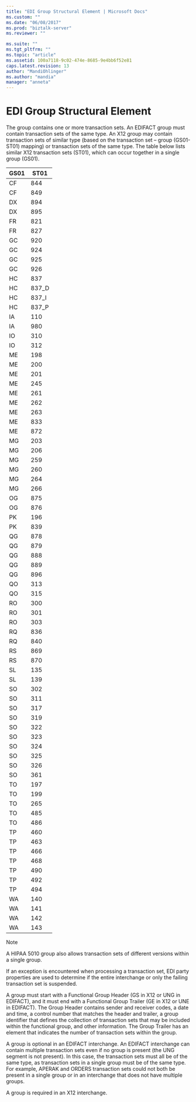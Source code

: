 ```yaml
---
title: "EDI Group Structural Element | Microsoft Docs"
ms.custom: ""
ms.date: "06/08/2017"
ms.prod: "biztalk-server"
ms.reviewer: ""

ms.suite: ""
ms.tgt_pltfrm: ""
ms.topic: "article"
ms.assetid: 100a7118-9c02-474e-8685-9e4bb6f52e81
caps.latest.revision: 13
author: "MandiOhlinger"
ms.author: "mandia"
manager: "anneta"
---
```

# EDI Group Structural Element
The group contains one or more transaction sets. An EDIFACT group must contain transaction sets of the same type. An X12 group may contain transaction sets of similar type (based on the transaction set – group (GS01-ST01) mapping) or transaction sets of the same type. The table below lists similar X12 transaction sets (ST01), which can occur together in a single group (GS01).  
  
|GS01|ST01|  
|----------|----------|  
|CF|844|  
|CF|849|  
|DX|894|  
|DX|895|  
|FR|821|  
|FR|827|  
|GC|920|  
|GC|924|  
|GC|925|  
|GC|926|  
|HC|837|  
|HC|837_D|  
|HC|837_I|  
|HC|837_P|  
|IA|110|  
|IA|980|  
|IO|310|  
|IO|312|  
|ME|198|  
|ME|200|  
|ME|201|  
|ME|245|  
|ME|261|  
|ME|262|  
|ME|263|  
|ME|833|  
|ME|872|  
|MG|203|  
|MG|206|  
|MG|259|  
|MG|260|  
|MG|264|  
|MG|266|  
|OG|875|  
|OG|876|  
|PK|196|  
|PK|839|  
|QG|878|  
|QG|879|  
|QG|888|  
|QG|889|  
|QG|896|  
|QO|313|  
|QO|315|  
|RO|300|  
|RO|301|  
|RO|303|  
|RQ|836|  
|RQ|840|  
|RS|869|  
|RS|870|  
|SL|135|  
|SL|139|  
|SO|302|  
|SO|311|  
|SO|317|  
|SO|319|  
|SO|322|  
|SO|323|  
|SO|324|  
|SO|325|  
|SO|326|  
|SO|361|  
|TO|197|  
|TO|199|  
|TO|265|  
|TO|485|  
|TO|486|  
|TP|460|  
|TP|463|  
|TP|466|  
|TP|468|  
|TP|490|  
|TP|492|  
|TP|494|  
|WA|140|  
|WA|141|  
|WA|142|  
|WA|143|  
  
> [!NOTE]
>  A HIPAA 5010 group also allows transaction sets of different versions within a single group.  
  
 If an exception is encountered when processing a transaction set, EDI party properties are used to determine if the entire interchange or only the failing transaction set is suspended.  
  
 A group must start with a Functional Group Header (GS in X12 or UNG in EDIFACT), and it must end with a Functional Group Trailer (GE in X12 or UNE in EDIFACT). The Group Header contains sender and receiver codes, a date and time, a control number that matches the header and trailer, a group identifier that defines the collection of transaction sets that may be included within the functional group, and other information. The Group Trailer has an element that indicates the number of transaction sets within the group.  
  
 A group is optional in an EDIFACT interchange. An EDIFACT interchange can contain multiple transaction sets even if no group is present (the UNG segment is not present). In this case, the transaction sets must all be of the same type, as transaction sets in a single group must be of the same type. For example, APERAK and ORDERS transaction sets could not both be present in a single group or in an interchange that does not have multiple groups.  
  
 A group is required in an X12 interchange.